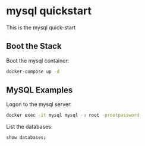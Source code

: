 # mysql quickstart

This is the mysql quick-start

## Boot the Stack

Boot the mysql container:

```bash
docker-compose up -d
```

## MySQL Examples

Logon to the mysql server:

```bash
docker exec -it mysql mysql -u root -prootpassword
```

List the databases:

```bash
show databases;
```
